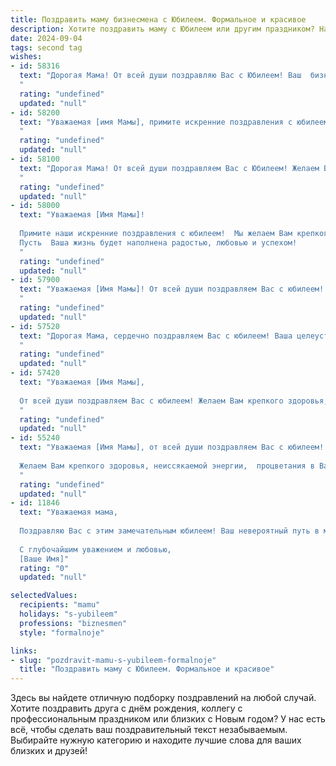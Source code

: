 ```yaml
---
title: Поздравить маму бизнесмена с Юбилеем. Формальное и красивое
description: Хотите поздравить маму с Юбилеем или другим праздником? Наш ИИ создаст незабываемое поздравление, а вы обязательно выделитесь среди других.  
date: 2024-09-04
tags: second tag
wishes:
- id: 58316
  text: "Дорогая Мама! От всей души поздравляю Вас с Юбилеем! Ваш  бизнес-талант и неутомимая энергия всегда вдохновляли меня. Желаю Вам крепкого здоровья, процветания в делах, неиссякаемого оптимизма и  радости в каждом дне!
  "
  rating: "undefined"
  updated: "null"
- id: 58200
  text: "Уважаемая [имя Мамы], примите искренние поздравления с юбилеем! Желаем Вам крепкого здоровья, неиссякаемой энергии, успехов в Вашем нелёгком, но столь важном деле – бизнесе. Пусть Ваша деловая хватка и проницательность всегда ведут Вас к новым вершинам, а окружение дарит только добрые пожелания и поддержку. Счастья, любви и благополучия Вам и Вашим близким!
  "
  rating: "undefined"
  updated: "null"
- id: 58100
  text: "Дорогая Мама! От всей души поздравляем Вас с Юбилеем! Желаем Вам крепкого здоровья, неиссякаемого оптимизма, процветания Вашего бизнеса и исполнения всех желаний. Пусть каждый день приносит Вам радость и удовлетворение.
  "
  rating: "undefined"
  updated: "null"
- id: 58000
  text: "Уважаемая [Имя Мамы]!
  
  Примите наши искренние поздравления с юбилеем!  Мы желаем Вам крепкого здоровья, долгих лет жизни, процветания в Вашем бизнесе и  неиссякаемой энергии для реализации всех Ваших планов.
  Пусть  Ваша жизнь будет наполнена радостью, любовью и успехом!
  "
  rating: "undefined"
  updated: "null"
- id: 57900
  text: "Уважаемая [Имя Мамы]! От всей души поздравляем Вас с юбилеем! Желаем Вам крепкого здоровья, неиссякаемой энергии, успехов в бизнесе и процветания Вашему делу. Пусть каждый день приносит Вам радость, а мечты сбываются!
  "
  rating: "undefined"
  updated: "null"
- id: 57520
  text: "Дорогая Мама, сердечно поздравляем Вас с юбилеем! Ваша целеустремленность, деловая хватка и неутомимая энергия, позволили Вам добиться значительных успехов в бизнесе, вдохновляя нас на новые свершения. Желаем Вам крепкого здоровья, благополучия, неиссякаемой энергии и процветания во всех начинаниях!
  "
  rating: "undefined"
  updated: "null"
- id: 57420
  text: "Уважаемая [Имя Мамы],
  
  От всей души поздравляем Вас с юбилеем! Желаем Вам крепкого здоровья, неиссякаемой энергии, процветания в бизнесе и благополучия в семье. Пусть каждый день будет наполнен радостью, любовью и успехом.
  "
  rating: "undefined"
  updated: "null"
- id: 55240
  text: "Уважаемая [Имя Мамы], от всей души поздравляем Вас с юбилеем!
  
  Желаем Вам крепкого здоровья, неиссякаемой энергии,  процветания в Вашем бизнесе и  счастья в кругу семьи. Пусть каждый день будет наполнен  радостью,  успехом и любовью!
  "
  rating: "undefined"
  updated: "null"
- id: 11846
  text: "Уважаемая мама,
  
  Поздравляю Вас с этим замечательным юбилеем! Ваш невероятный путь в мире бизнеса является источником гордости и вдохновения для всех нас. Ваша решимость, мудрость и щедрость стали примером для подражания. Пусть каждый новый день приносит Вам радость и успех, а Ваши начинания процветают и приносят благополучие.
  
  С глубочайшим уважением и любовью,
  [Ваше Имя]"
  rating: "0"
  updated: "null"

selectedValues:
  recipients: "mamu"
  holidays: "s-yubileem"
  professions: "biznesmen"
  style: "formalnoje"

links:
- slug: "pozdravit-mamu-s-yubileem-formalnoje"
  title: "Поздравить маму с Юбилеем. Формальное и красивое"
---
```


Здесь вы найдете отличную подборку поздравлений на любой случай. 
Хотите поздравить друга с днём рождения, коллегу с профессиональным праздником или близких с Новым годом? У нас есть всё, чтобы сделать ваш поздравительный текст незабываемым. Выбирайте нужную категорию и находите лучшие слова для ваших близких и друзей!
